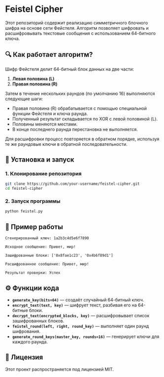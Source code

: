 # Feistel Cipher

Этот репозиторий содержит реализацию симметричного блочного шифра на основе сети Фейстеля. Алгоритм позволяет шифровать и расшифровывать текстовые сообщения с использованием 64-битного ключа.

## 🔍 Как работает алгоритм?

Шифр Фейстеля делит 64-битный блок данных на две части:

1. **Левая половина (L)**
2. **Правая половина (R)**

Затем в течение нескольких раундов (по умолчанию 16) выполняются следующие шаги:

- Правая половина (R) обрабатывается с помощью специальной функции Фейстеля и ключа раунда.
- Полученный результат складывается по XOR с левой половиной (L).
- Половины меняются местами.
- В конце последнего раунда перестановка не выполняется.

Для расшифровки процесс повторяется в обратном порядке, используя те же раундовые ключи в обратной последовательности.

## 📌 Установка и запуск

### 1. Клонирование репозитория

```bash
git clone https://github.com/your-username/feistel-cipher.git
cd feistel-cipher
```

### 2. Запуск программы

```bash
python feistel.py
```

## 🔑 Пример работы

```text
Сгенерированный ключ: 1a2b3c4d5e6f7890

Исходное сообщение: Привет, мир!

Зашифрованные блоки: ['0x8fae1c23', '0x4b6f89d1']

Расшифрованное сообщение: Привет, мир!

Результат проверки: Успех
```

## ⚙️ Функции кода

- **`generate_key(bits=64)`** — создаёт случайный 64-битный ключ.
- **`encrypt_text(text, key)`** — шифрует текст, разбивая его на 64-битные блоки.
- **`decrypt_text(encrypted_blocks, key)`** — расшифровывает список зашифрованных блоков.
- **`feistel_round(left, right, round_key)`** — выполняет один раунд шифрования.
- **`generate_round_keys(master_key, rounds=16)`** — генерирует ключи для каждого раунда.

## 📜 Лицензия

Этот проект распространяется под лицензией MIT.
